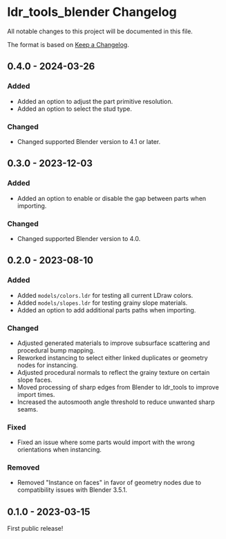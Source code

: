 # ldr_tools_blender Changelog
All notable changes to this project will be documented in this file.

The format is based on [Keep a Changelog](https://keepachangelog.com/en/1.0.0/).

## 0.4.0 - 2024-03-26
### Added
* Added an option to adjust the part primitive resolution.
* Added an option to select the stud type.

### Changed
* Changed supported Blender version to 4.1 or later.

## 0.3.0 - 2023-12-03
### Added
* Added an option to enable or disable the gap between parts when importing.

### Changed
* Changed supported Blender version to 4.0.

## 0.2.0 - 2023-08-10
### Added
* Added `models/colors.ldr` for testing all current LDraw colors.
* Added `models/slopes.ldr` for testing grainy slope materials.
* Added an option to add additional parts paths when importing.

### Changed
* Adjusted generated materials to improve subsurface scattering and procedural bump mapping.
* Reworked instancing to select either linked duplicates or geometry nodes for instancing.
* Adjusted procedural normals to reflect the grainy texture on certain slope faces.
* Moved processing of sharp edges from Blender to ldr_tools to improve import times.
* Increased the autosmooth angle threshold to reduce unwanted sharp seams.

### Fixed
* Fixed an issue where some parts would import with the wrong orientations when instancing.

### Removed
* Removed "Instance on faces" in favor of geometry nodes due to compatibility issues with Blender 3.5.1.

## 0.1.0 - 2023-03-15
First public release!